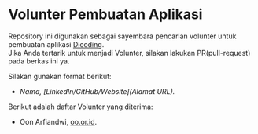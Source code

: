 # Volunter Pembuatan Aplikasi
Repository ini digunakan sebagai sayembara pencarian volunter untuk pembuatan aplikasi [Dicoding](www.dicoding.com).<br>
Jika Anda tertarik untuk menjadi Volunter, silakan lakukan PR(pull-request) pada berkas ini ya.<br>

Silakan gunakan format berikut:<br>
* *Nama, [LinkedIn/GitHub/Website](Alamat URL).*  

Berikut adalah daftar Volunter yang diterima:
* Oon Arfiandwi, [oo.or.id](https://oo.or.id).
